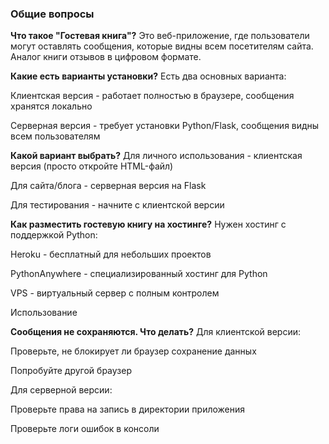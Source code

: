 ### Общие вопросы
 **Что такое "Гостевая книга"?**
Это веб-приложение, где пользователи могут оставлять сообщения, которые видны всем посетителям сайта. Аналог книги отзывов в цифровом формате.

 **Какие есть варианты установки?**
Есть два основных варианта:

Клиентская версия - работает полностью в браузере, сообщения хранятся локально

Серверная версия - требует установки Python/Flask, сообщения видны всем пользователям

 **Какой вариант выбрать?**
Для личного использования - клиентская версия (просто откройте HTML-файл)

Для сайта/блога - серверная версия на Flask

Для тестирования - начните с клиентской версии

 **Как разместить гостевую книгу на хостинге?**
Нужен хостинг с поддержкой Python:

Heroku - бесплатный для небольших проектов

PythonAnywhere - специализированный хостинг для Python

VPS - виртуальный сервер с полным контролем

Использование

 **Сообщения не сохраняются. Что делать?**
Для клиентской версии:

Проверьте, не блокирует ли браузер сохранение данных

Попробуйте другой браузер

Для серверной версии:

Проверьте права на запись в директории приложения

Проверьте логи ошибок в консоли